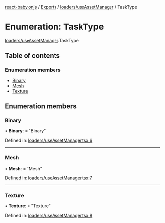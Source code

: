 [react-babylonjs](../../README.md) / [Exports](../../modules.md) /
[loaders/useAssetManager](../../modules/loaders_useassetmanager.md) / TaskType

# Enumeration: TaskType

[loaders/useAssetManager](../../modules/loaders_useassetmanager.md).TaskType

## Table of contents

### Enumeration members

- [Binary](useassetmanager.tasktype.md#binary)
- [Mesh](useassetmanager.tasktype.md#mesh)
- [Texture](useassetmanager.tasktype.md#texture)

## Enumeration members

### Binary

• **Binary**: = "Binary"

Defined in:
[loaders/useAssetManager.tsx:6](https://github.com/brianzinn/react-babylonjs/blob/eba7b00/src/hooks/loaders/useAssetManager.tsx#L6)

---

### Mesh

• **Mesh**: = "Mesh"

Defined in:
[loaders/useAssetManager.tsx:7](https://github.com/brianzinn/react-babylonjs/blob/eba7b00/src/hooks/loaders/useAssetManager.tsx#L7)

---

### Texture

• **Texture**: = "Texture"

Defined in:
[loaders/useAssetManager.tsx:8](https://github.com/brianzinn/react-babylonjs/blob/eba7b00/src/hooks/loaders/useAssetManager.tsx#L8)

